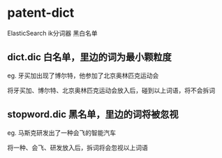 # patent-dict
ElasticSearch  ik分词器  黑白名单

## dict.dic  白名单，里边的词为最小颗粒度
eg. 牙买加出现了博尔特，他参加了北京奥林匹克运动会

将牙买加、博尔特、北京奥林匹克运动会放入后，碰到以上词语，将不会拆词

## stopword.dic  黑名单，里边的词将被忽视
eg. 马斯克研发出了一种会飞的智能汽车

将一种、会飞、研发放入后，拆词将会忽视以上词语